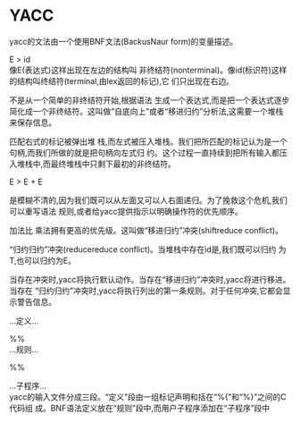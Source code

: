 # YACC

yacc的文法由一个使用BNF文法\(Backus­Naur form\)的变量描述。

E ­&gt; id  
像E\(表达式\)这样出现在左边的结构叫 非终结符\(nonterminal\)。像id\(标识符\)这样的结构叫终结符\(terminal,由lex返回的标记\),它 们只出现在右边。

不是从一个简单的非终结符开始,根据语法 生成一个表达式,而是把一个表达式逐步简化成一个非终结符。这叫做“自底向上”或者“移进­归约”分析法,这需要一个堆栈来保存信息。

匹配右式的标记被弹出堆 栈,而左式被压入堆栈。我们把所匹配的标记认为是一个句柄,而我们所做的就是把句柄向左式归 约。这个过程一直持续到把所有输入都压入堆栈中,而最终堆栈中只剩下最初的非终结符。

E ­&gt; E + E

是模糊不清的,因为我们既可以从左面又可以人右面递归。为了挽救这个危机,我们可以重写语法 规则,或者给yacc提供指示以明确操作符的优先顺序。

加法比 乘法拥有更高的优先级。这叫做“移进­归约”冲突\(shift­reduce conflict\)。

“归约­归约”冲突\(reduce­reduce conflict\)。当堆栈中存在id是,我们既可以归约 为T,也可以归约为E。

当存在冲突时,yacc将执行默认动作。当存在“移进­归约”冲突时,yacc将进行移进。当存在 “归约­归约”冲突时,yacc将执行列出的第一条规则。对于任何冲突,它都会显示警告信息。

...定义... 

%%  
 ...规则...

 %%

...子程序...  
 yacc的输入文件分成三段。“定义”段由一组标记声明和括在“%{”和“%}”之间的C代码组 成。BNF语法定义放在“规则”段中,而用户子程序添加在“子程序”段中

